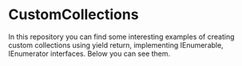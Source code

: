 # CustomCollections

In this repository you can find some interesting examples of creating custom collections using yield return, implementing IEnumerable, IEnumerator interfaces. Below you can see them.


